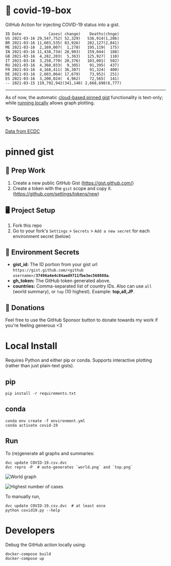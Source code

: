 # 🏥 covid-19-box

GitHub Action for injecting COVID-19 status into a gist.

```
ID Date            Cases( change)    Deaths(chnge)
US 2021-03-16 29,547,752( 52,329)   536,914(1,286)
BR 2021-03-16 11,603,535( 83,926)   282,127(2,841)
ME 2021-03-16  2,169,007(  1,278)   195,119(  175)
IN 2021-03-16 11,438,734( 28,903)   159,044(  188)
GB 2021-03-16  4,282,203(  5,363)   125,927(  110)
IT 2021-03-16  3,258,770( 20,376)   103,001(  502)
RU 2021-03-16  4,360,033(  9,305)    91,395(  437)
FR 2021-03-16  4,168,411( 36,307)    91,324(  400)
DE 2021-03-16  2,603,064( 17,679)    73,952(  251)
ES 2021-03-16  3,200,024(  4,962)    72,565(  141)
-- 2021-03-15 119,792,942(341,140) 2,668,698(6,777)
```

---

As of now, the automatic [cloud-based pinned gist](#pinned-gist) functionality is text-only;
while [running locally](#local-install) allows graph plotting.

## ✨ Sources

[Data from ECDC](https://www.ecdc.europa.eu/en/publications-data/download-todays-data-geographic-distribution-covid-19-cases-worldwide)

# pinned gist

## 🎒 Prep Work
1. Create a new public GitHub Gist (https://gist.github.com/)
1. Create a token with the `gist` scope and copy it. (https://github.com/settings/tokens/new)

## 🖥 Project Setup
1. Fork this repo
1. Go to your fork's `Settings` > `Secrets` > `Add a new secret` for each environment secret (below)

## 🤫 Environment Secrets
- **gist_id:** The ID portion from your gist url `https://gist.github.com/<github username>/`**`37496a4e4c84aed9711fbe3ec560888a`**.
- **gh_token:** The GitHub token generated above.
- **countries:** Comma-separated list of country IDs. Also can use `all` (world summary), or `top` (10 highest). Example: **top,all,JP**.

## 💸 Donations

Feel free to use the GitHub Sponsor button to donate towards my work if you're feeling generous <3

# Local Install

Requires Python and either pip or conda. Supports interactive plotting (rather than just plain-text gists).

## pip

```
pip install -r requirements.txt
```

## conda

```
conda env create -f environment.yml
conda activate covid-19
```

## Run

To (re)generate all graphs and summaries:

```
dvc update COVID-19.csv.dvc
dvc repro -P  # auto-generates `world.png` and `top.png`
```

![World graph](world.png)

![Highest number of cases](top.png)

To manually run,

```
dvc update COVID-19.csv.dvc  # at least once
python covid19.py --help
```

# Developers

Debug the GitHub action locally using:

```
docker-compose build
docker-compose up
```
